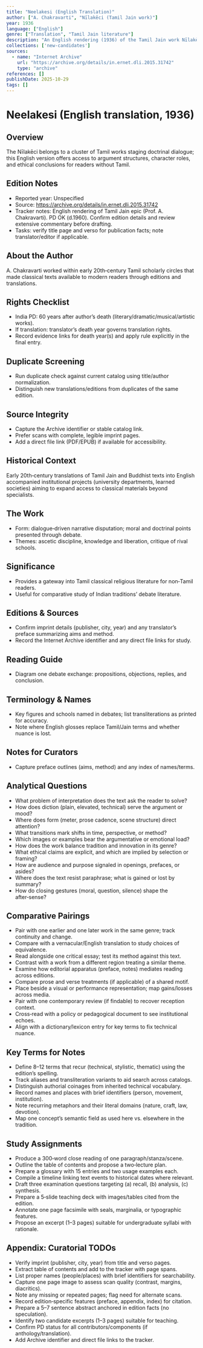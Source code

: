 ```yaml
---
title: "Neelakesi (English Translation)"
author: ["A. Chakravarti", "Nīlakēci (Tamil Jain work)"]
year: 1936
language: ["English"]
genre: ["Translation", "Tamil Jain literature"]
description: "An English rendering (1936) of the Tamil Jain work Nīlakēci, a didactic narrative composed in dialogue form and associated with debates between Jain and Buddhist traditions in classical Tamil literature. The translation presents key episodes and arguments in readable English while indicating doctrinal stakes."
collections: ['new-candidates']
sources:
  - name: "Internet Archive"
    url: "https://archive.org/details/in.ernet.dli.2015.31742"
    type: "archive"
references: []
publishDate: 2025-10-29
tags: []
---
```


# Neelakesi (English translation, 1936)

## Overview

The Nīlakēci belongs to a cluster of Tamil works staging doctrinal dialogue; this English version offers access to argument structures, character roles, and ethical conclusions for readers without Tamil.

## Edition Notes

- Reported year: Unspecified
- Source: https://archive.org/details/in.ernet.dli.2015.31742
- Tracker notes: English rendering of Tamil Jain epic (Prof. A. Chakravarti). PD OK (d.1960). Confirm edition details and review extensive commentary before drafting.
- Tasks: verify title page and verso for publication facts; note translator/editor if applicable.

## About the Author

A. Chakravarti worked within early 20th‑century Tamil scholarly circles that made classical texts available to modern readers through editions and translations.

## Rights Checklist

- India PD: 60 years after author’s death (literary/dramatic/musical/artistic works).
- If translation: translator’s death year governs translation rights.
- Record evidence links for death year(s) and apply rule explicitly in the final entry.

## Duplicate Screening

- Run duplicate check against current catalog using title/author normalization.
- Distinguish new translations/editions from duplicates of the same edition.

## Source Integrity

- Capture the Archive identifier or stable catalog link.
- Prefer scans with complete, legible imprint pages.
- Add a direct file link (PDF/EPUB) if available for accessibility.
 
## Historical Context
 
Early 20th‑century translations of Tamil Jain and Buddhist texts into English accompanied institutional projects (university departments, learned societies) aiming to expand access to classical materials beyond specialists.
 
## The Work
 
- Form: dialogue‑driven narrative disputation; moral and doctrinal points presented through debate.
- Themes: ascetic discipline, knowledge and liberation, critique of rival schools.
 
## Significance
 
- Provides a gateway into Tamil classical religious literature for non‑Tamil readers.
- Useful for comparative study of Indian traditions’ debate literature.
 
## Editions & Sources
 
- Confirm imprint details (publisher, city, year) and any translator’s preface summarizing aims and method.
- Record the Internet Archive identifier and any direct file links for study.
 
## Reading Guide
 
- Diagram one debate exchange: propositions, objections, replies, and conclusion.

## Terminology & Names

- Key figures and schools named in debates; list transliterations as printed for accuracy.
- Note where English glosses replace Tamil/Jain terms and whether nuance is lost.

## Notes for Curators

- Capture preface outlines (aims, method) and any index of names/terms.

## Analytical Questions

- What problem of interpretation does the text ask the reader to solve?
- How does diction (plain, elevated, technical) serve the argument or mood?
- Where does form (meter, prose cadence, scene structure) direct attention?
- What transitions mark shifts in time, perspective, or method?
- Which images or examples bear the argumentative or emotional load?
- How does the work balance tradition and innovation in its genre?
- What ethical claims are explicit, and which are implied by selection or framing?
- How are audience and purpose signaled in openings, prefaces, or asides?
- Where does the text resist paraphrase; what is gained or lost by summary?
- How do closing gestures (moral, question, silence) shape the after‑sense?

## Comparative Pairings

- Pair with one earlier and one later work in the same genre; track continuity and change.
- Compare with a vernacular/English translation to study choices of equivalence.
- Read alongside one critical essay; test its method against this text.
- Contrast with a work from a different region treating a similar theme.
- Examine how editorial apparatus (preface, notes) mediates reading across editions.
- Compare prose and verse treatments (if applicable) of a shared motif.
- Place beside a visual or performance representation; map gains/losses across media.
- Pair with one contemporary review (if findable) to recover reception context.
- Cross‑read with a policy or pedagogical document to see institutional echoes.
- Align with a dictionary/lexicon entry for key terms to fix technical nuance.

## Key Terms for Notes

- Define 8–12 terms that recur (technical, stylistic, thematic) using the edition’s spelling.
- Track aliases and transliteration variants to aid search across catalogs.
- Distinguish authorial coinages from inherited technical vocabulary.
- Record names and places with brief identifiers (person, movement, institution).
- Note recurring metaphors and their literal domains (nature, craft, law, devotion).
- Map one concept’s semantic field as used here vs. elsewhere in the tradition.

## Study Assignments

- Produce a 300‑word close reading of one paragraph/stanza/scene.
- Outline the table of contents and propose a two‑lecture plan.
- Prepare a glossary with 15 entries and two usage examples each.
- Compile a timeline linking text events to historical dates where relevant.
- Draft three examination questions targeting (a) recall, (b) analysis, (c) synthesis.
- Prepare a 5‑slide teaching deck with images/tables cited from the edition.
- Annotate one page facsimile with seals, marginalia, or typographic features.
- Propose an excerpt (1–3 pages) suitable for undergraduate syllabi with rationale.

## Appendix: Curatorial TODOs

- Verify imprint (publisher, city, year) from title and verso pages.
- Extract table of contents and add to the tracker with page spans.
- List proper names (people/places) with brief identifiers for searchability.
- Capture one page image to assess scan quality (contrast, margins, diacritics).
- Note any missing or repeated pages; flag need for alternate scans.
- Record edition‑specific features (preface, appendix, index) for citation.
- Prepare a 5–7 sentence abstract anchored in edition facts (no speculation).
- Identify two candidate excerpts (1–3 pages) suitable for teaching.
- Confirm PD status for all contributors/components (if anthology/translation).
- Add Archive identifier and direct file links to the tracker.
